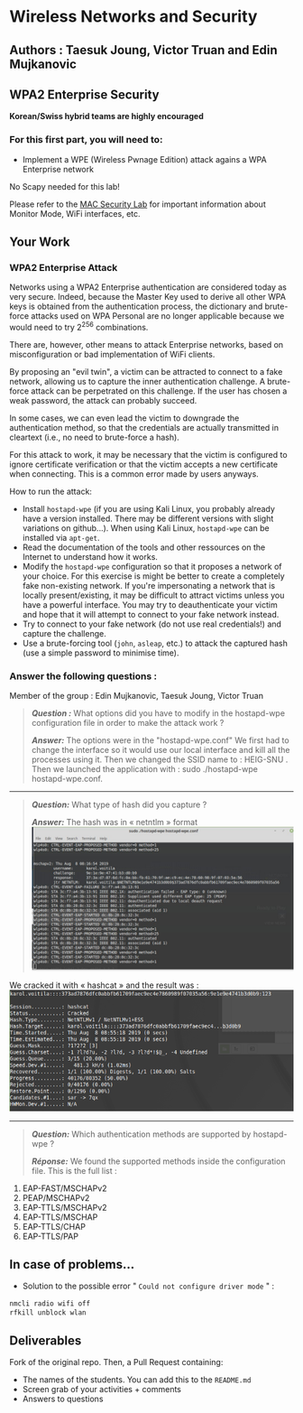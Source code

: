 ﻿# Wireless Networks and Security
## Authors : Taesuk Joung, Victor Truan and Edin Mujkanovic
## WPA2 Enterprise Security

__Korean/Swiss hybrid teams are highly encouraged__

### For this first part, you will need to:

- Implement a WPE (Wireless Pwnage Edition) attack agains a WPA Enterprise network

No Scapy needed for this lab!

Please refer to the [MAC Security Lab](https://github.com/arubinst/SU19-WLANSec-Lab1-MAC) for important information about Monitor Mode, WiFi interfaces, etc.

## Your Work


### WPA2 Enterprise Attack

Networks using a WPA2 Enterprise authentication are considered today as very secure. Indeed, because the Master Key used to derive all other WPA keys is obtained from the authentication process, the dictionary and brute-force attacks used on WPA Personal are no longer applicable because we would need to try 2<sup>256</sup> combinations.

There are, however, other means to attack Enterprise networks, based on misconfiguration or bad implementation of WiFi clients.

By proposing an "evil twin", a victim can be attracted to connect to a fake network, allowing us to capture the inner authentication challenge. A brute-force attack can be perpetrated on this challenge. If the user has chosen a weak password, the attack can probably succeed. 

In some cases, we can even lead the victim to downgrade the authentication method, so that the credentials are actually transmitted in cleartext (i.e., no need to brute-force a hash).

For this attack to work, it may be necessary that the victim is configured to ignore certificate verification or that the victim accepts a new certificate when connecting. This is a common error made by users anyways.

How to run the attack:

- Install ```hostapd-wpe``` (if you are using Kali Linux, you probably already have a version installed. There may be different versions with slight variations on github...). When using Kali Linux, ```hostapd-wpe``` can be installed via ```apt-get```. 
- Read the documentation of the tools and other ressources on the Internet to understand how it works.
- Modify the ```hostapd-wpe``` configuration so that it proposes a network of your choice. For this exercise is might be better to create a completely fake non-existing network. If you're impersonating a network that is locally present/existing, it may be difficult to attract victims unless you have a powerful interface. You may try to deauthenticate your victim and hope that it will attempt to connect to your fake network instead. 
- Try to connect to your fake network (do not use real credentials!) and capture the challenge.
- Use a brute-forcing tool (```john```, ```asleap```, etc.) to attack the captured hash (use a simple password to minimise time).

### Answer the following questions :
Member of the group :  Edin Mujkanovic, Taesuk Joung, Victor Truan

> **_Question :_** What options did you have to modify in the hostapd-wpe configuration file in order to make the attack work ?
> 
> **_Answer:_** 
The options were in the "hostapd-wpe.conf"
We first had to change the interface so it would use our local interface and kill all the processes using it.
Then we changed the SSID name to :   HEIG-SNU .
Then we launched the application with : sudo ./hostapd-wpe hostapd-wpe.conf.
---

> **_Question:_** What type of hash did you capture ?
> 
> **_Answer:_** 
The hash was in « netntlm » format
![Intercepted Hash](./Images/challenge.jpeg)

We cracked it with « hashcat » and the result was :
![Result of the crack](./Images/Hash_Break.png)

---

> **_Question:_** Which authentication methods are supported by hostapd-wpe ?
> 
> **_Réponse:_**
We found the supported methods inside the configuration file.
This is the full list :
1. EAP-FAST/MSCHAPv2
2. PEAP/MSCHAPv2
3. EAP-TTLS/MSCHAPv2
4. EAP-TTLS/MSCHAP
5. EAP-TTLS/CHAP
6. EAP-TTLS/PAP


## In case of problems...

- Solution to the possible error " ```Could not configure driver mode``` " :

```
nmcli radio wifi off
rfkill unblock wlan
```


## Deliverables

Fork of the original repo. Then, a Pull Request containing:

- The names of the students. You can add this to the ```README.md```
- Screen grab of your activities + comments
- Answers to questions

